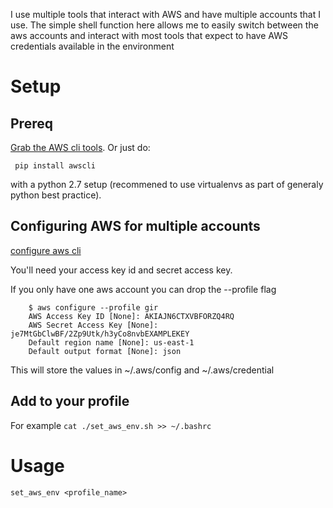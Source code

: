
I use multiple tools that interact with AWS and have multiple accounts that I use.  The simple shell function
here allows me to easily switch between the aws accounts and interact with most tools that expect to have
AWS credentials available in the environment



# Setup
## Prereq

[Grab the AWS cli tools](http://docs.aws.amazon.com/cli/latest/userguide/installing.html). Or just do:

	 pip install awscli

with a python 2.7 setup (recommened to use virtualenvs as part of generaly python best practice).

## Configuring AWS for multiple accounts


[configure aws cli](http://docs.aws.amazon.com/cli/latest/userguide/cli-chap-getting-started.html)

You'll need your access key id and secret access key.  

If you only have one aws account you can drop the --profile flag
```
	$ aws configure --profile gir
	AWS Access Key ID [None]: AKIAJN6CTXVBFORZQ4RQ
	AWS Secret Access Key [None]: je7MtGbClwBF/2Zp9Utk/h3yCo8nvbEXAMPLEKEY
	Default region name [None]: us-east-1
	Default output format [None]: json

```

This will store the values in ~/.aws/config and ~/.aws/credential


## Add to your profile

For example `cat ./set_aws_env.sh >> ~/.bashrc`


# Usage

`set_aws_env <profile_name>`